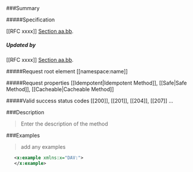 <!-- --- title: method template -->

<div id="summary-box" markdown="1">
###Summary

#####Specification
<!-- insert the RFC number and the link to the original specification of this method -->
[[RFC xxxx]]
[Section aa.bb](http://tools.ietf.org/html/rfcxxxx#section-aa.bb).

##### Updated by
<!-- insert the RFC number and the link to the updating specification or remove this section -->
[[RFC xxxx]]
[Section aa.bb](http://tools.ietf.org/html/rfcxxxx#section-aa.bb).

#####Request root element
[[namespace:name]]

#####Request properties
[[Idempotent|Idempotent Method]], [[Safe|Safe Method]], [[Cacheable|Cacheable Method]]

#####Valid success status codes
[[200]], [[201]], [[204]], [[207]] ...

</div>

<!-- below is a list of common sections for method definitions. Adjust the list as needed. Don't forget to block-quote any text that's copied from the RFC -->

###Description
> Enter the description of the method


###Examples
> add any examples
>
```xml
   <x:example xmlns:x="DAV:">
   </x:example>
```

